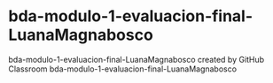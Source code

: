 # bda-modulo-1-evaluacion-final-LuanaMagnabosco
bda-modulo-1-evaluacion-final-LuanaMagnabosco created by GitHub Classroom
bda-modulo-1-evaluacion-final-LuanaMagnabosco
